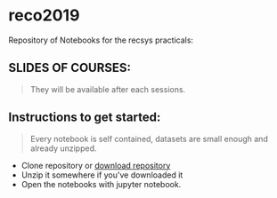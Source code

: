 # reco2019
Repository of Notebooks for the recsys practicals:

## SLIDES OF COURSES:

> They will be available after each sessions.

## Instructions to get started:
> Every notebook is self contained, datasets are small enough and already unzipped.

- Clone repository or [download repository](https://github.com/cedias/reco2019/archive/master.zip)
- Unzip it somewhere if you've downloaded it
- Open the notebooks with jupyter notebook.
